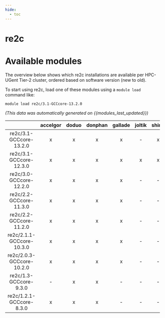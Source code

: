 ```yaml
---
hide:
  - toc
---
```


re2c
====

# Available modules


The overview below shows which re2c installations are available per HPC-UGent Tier-2 cluster, ordered based on software version (new to old).

To start using re2c, load one of these modules using a `module load` command like:

```shell
module load re2c/3.1-GCCcore-13.2.0
```

*(This data was automatically generated on {{modules_last_updated}})*  

| |accelgor|doduo|donphan|gallade|joltik|shinx|skitty|
| :---: | :---: | :---: | :---: | :---: | :---: | :---: | :---: |
|re2c/3.1-GCCcore-13.2.0|x|x|x|x|-|x|x|
|re2c/3.1-GCCcore-12.3.0|x|x|x|x|x|x|x|
|re2c/3.0-GCCcore-12.2.0|x|x|x|x|-|-|-|
|re2c/2.2-GCCcore-11.3.0|x|x|x|x|-|-|-|
|re2c/2.2-GCCcore-11.2.0|x|x|x|x|-|-|-|
|re2c/2.1.1-GCCcore-10.3.0|x|x|x|x|-|-|-|
|re2c/2.0.3-GCCcore-10.2.0|x|x|x|x|-|-|-|
|re2c/1.3-GCCcore-9.3.0|-|x|x|-|-|-|-|
|re2c/1.2.1-GCCcore-8.3.0|x|x|x|-|-|-|-|
